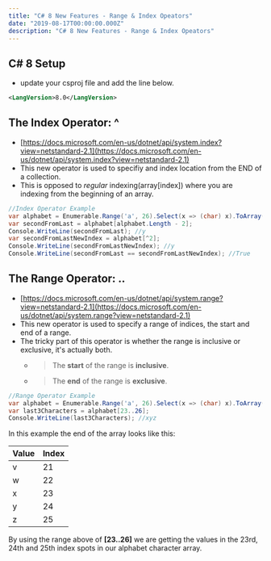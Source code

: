 ```yaml
---
title: "C# 8 New Features - Range & Index Opeators"
date: "2019-08-17T00:00:00.000Z"
description: "C# 8 New Features - Range & Index Opeators"
---
```


## C# 8 Setup

- update your csproj file and add the line below.

```xml
<LangVersion>8.0</LangVersion>
```

## The Index Operator: **^**

- [https://docs.microsoft.com/en-us/dotnet/api/system.index?view=netstandard-2.1](https://docs.microsoft.com/en-us/dotnet/api/system.index?view=netstandard-2.1)
- This new operator is used to specifiy and index location from the END of a collection.
- This is opposed to *regular* indexing(array[index]) where you are indexing from the beginning of an array.

```csharp
//Index Operator Example
var alphabet = Enumerable.Range('a', 26).Select(x => (char) x).ToArray();
var secondFromLast = alphabet[alphabet.Length - 2];
Console.WriteLine(secondFromLast); //y
var secondFromLastNewIndex = alphabet[^2];
Console.WriteLine(secondFromLastNewIndex); //y
Console.WriteLine(secondFromLast == secondFromLastNewIndex); //True
```

## The Range Operator: **..**

- [https://docs.microsoft.com/en-us/dotnet/api/system.range?view=netstandard-2.1](https://docs.microsoft.com/en-us/dotnet/api/system.range?view=netstandard-2.1)
- This new operator is used to specify a range of indices, the start and end of a range.
- The tricky part of this operator is whether the range is inclusive or exclusive, it's actually both.
  - > The **start** of the range is **inclusive**.
  - > The **end** of the range is **exclusive**.

```csharp
//Range Operator Example
var alphabet = Enumerable.Range('a', 26).Select(x => (char) x).ToArray();
var last3Characters = alphabet[23..26];
Console.WriteLine(last3Characters); //xyz
```

In this example the end of the array looks like this:

| Value | Index |
| ----- | ---- |
| v   | 21 |
| w   | 22 |
| x   | 23 |
| y   | 24 |
| z   | 25 |

By using the range above of **[23..26]** we are getting the values in the 23rd, 24th and 25th index spots in our alphabet character array.
